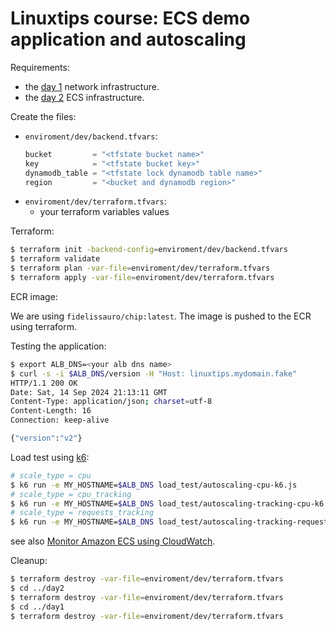 # Linuxtips course: ECS demo application and autoscaling

Requirements:

* the [day 1](../day1/README.md) network infrastructure.
* the [day 2](../day2/README.md) ECS infrastructure.


Create the files:
* `enviroment/dev/backend.tfvars`:
  ```tf
  bucket         = "<tfstate bucket name>"
  key            = "<tfstate bucket key>"
  dynamodb_table = "<tfstate lock dynamodb table name>"
  region         = "<bucket and dynamodb region>"
  ```
* `enviroment/dev/terraform.tfvars`:
  * your terraform variables values

Terraform:

```bash
$ terraform init -backend-config=enviroment/dev/backend.tfvars
$ terraform validate
$ terraform plan -var-file=enviroment/dev/terraform.tfvars
$ terraform apply -var-file=enviroment/dev/terraform.tfvars
```

ECR image:

We are using `fidelissauro/chip:latest`. The image is pushed to the ECR using terraform.

Testing the application:
```bash
$ export ALB_DNS=<your alb dns name>
$ curl -s -i $ALB_DNS/version -H "Host: linuxtips.mydomain.fake"
HTTP/1.1 200 OK
Date: Sat, 14 Sep 2024 21:13:11 GMT
Content-Type: application/json; charset=utf-8
Content-Length: 16
Connection: keep-alive

{"version":"v2"}
```

Load test using [k6](https://k6.io/):

```bash
# scale_type = cpu
$ k6 run -e MY_HOSTNAME=$ALB_DNS load_test/autoscaling-cpu-k6.js
# scale_type = cpu_tracking
$ k6 run -e MY_HOSTNAME=$ALB_DNS load_test/autoscaling-tracking-cpu-k6.js
# scale_type = requests_tracking
$ k6 run -e MY_HOSTNAME=$ALB_DNS load_test/autoscaling-tracking-requests-k6.js
```
see also [Monitor Amazon ECS using CloudWatch](https://docs.aws.amazon.com/AmazonECS/latest/developerguide/cloudwatch-metrics.html).

Cleanup:

```bash
$ terraform destroy -var-file=enviroment/dev/terraform.tfvars
$ cd ../day2
$ terraform destroy -var-file=enviroment/dev/terraform.tfvars
$ cd ../day1
$ terraform destroy -var-file=enviroment/dev/terraform.tfvars
```
